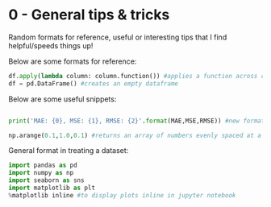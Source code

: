 
# 0 - General tips & tricks

Random formats for reference, useful or interesting tips that I find helpful/speeds things up!

Below are some formats for reference:

```python
df.apply(lambda column: column.function()) #applies a function across columns
df = pd.DataFrame() #creates an empty dataframe
```

Below are some useful snippets:

```python

print('MAE: {0}, MSE: {1}, RMSE: {2}'.format(MAE,MSE,RMSE)) #new format for printing with variables, instead of %s or %d

np.arange(0.1,1.0,0.1) #returns an array of numbers evenly spaced at a distance of 0.1, from 0.1 to 1.0

```

General format in treating a dataset:

```python
import pandas as pd
import numpy as np
import seaborn as sns
import matplotlib as plt
%matplotlib inline #to display plots inline in jupyter notebook

```